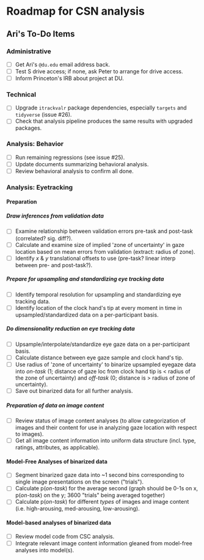 # Roadmap for CSN analysis

## Ari's To-Do Items

### Administrative

- [ ] Get Ari's `@du.edu` email address back.
- [ ] Test S drive access; if none, ask Peter to arrange for drive access.
- [ ] Inform Princeton's IRB about project at DU.

### Technical

- [ ] Upgrade `itrackvalr` package dependencies, especially `targets` and `tidyverse` (issue #26).
- [ ] Check that analysis pipeline produces the same results with upgraded packages.

### Analysis: Behavior

- [ ] Run remaining regressions (see issue #25).
- [ ] Update documents summarizing behavioral analysis.
- [ ] Review behavioral analysis to confirm all done.

### Analysis: Eyetracking

#### Preparation

##### Draw inferences from validation data
- [ ] Examine relationship between validation errors pre-task and post-task (correlated? sig. diff?).
- [ ] Calculate and examine size of implied 'zone of uncertainty' in gaze location based on mean errors from validation (extract: radius of zone).
- [ ] Identify _x_ & _y_ translational offsets to use (pre-task? linear interp between pre- and post-task?).

##### Prepare for upsampling and standardizing eye tracking data
- [ ] Identify temporal resolution for upsampling and standardizing eye tracking data.
- [ ] Identify location of the clock hand's tip at every moment in time in upsampled/standardized data on a per-participant basis.

##### Do dimensionality reduction on eye tracking data
- [ ] Upsample/interpolate/standardize eye gaze data on a per-participant basis.
- [ ] Calculate distance between eye gaze sample and clock hand's tip.
- [ ] Use radius of 'zone of uncertainty' to binarize upsampled eyegaze data into _on-task_ (1; distance of gaze loc from clock hand tip is < radius of the zone of uncertainty) and _off-task_ (0; distance is > radius of zone of uncertainty).
- [ ] Save out binarized data for all further analysis.

##### Preparation of data on image content
- [ ] Review status of image content analyses (to allow categorization of images and their content for use in analyzing gaze location with respect to images).
- [ ] Get all image content information into uniform data structure (incl. type, ratings, attributes, as applicable).

#### Model-Free Analyses of binarized data
- [ ] Segment binarized gaze data into ~1 second bins corresponding to single image presentations on the screen ("trials").
- [ ] Calculate p(_on-task_) for the average second (graph should be 0-1s on x, p(_on-task_) on the y; 3600 "trials" being averaged together)
- [ ] Calculate p(_on-task_) for different _types_ of images and image content (i.e. high-arousing, med-arousing, low-arousing).

#### Model-based analyses of binarized data
- [ ] Review model code from CSC analysis.
- [ ] Integrate relevant image content information gleaned from model-free analyses into model(s).
